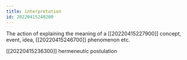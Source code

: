 ```yaml
---
title: interpretation
id: 20220415240200
---
```


The action of explaining the meaning of a [[20220415227900]] concept, event, idea, [[20220415246700]] phenomenon etc.

[[20220415236300]] hermeneutic postulation
